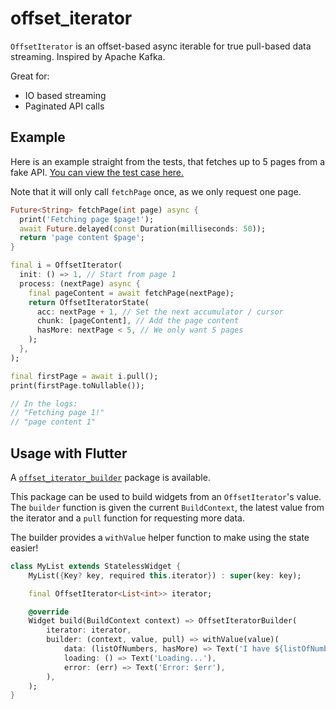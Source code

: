 # offset_iterator

`OffsetIterator` is an offset-based async iterable for true pull-based data
streaming. Inspired by Apache Kafka.

Great for:

- IO based streaming
- Paginated API calls

## Example

Here is an example straight from the tests, that fetches up to 5 pages from a fake API.
[You can view the test case here.](https://github.com/tim-smart/offset_iterator/blob/main/packages/offset_iterator/test/offset_iterator_test.dart#L11)

Note that it will only call `fetchPage` once, as we only request one page.

```dart
Future<String> fetchPage(int page) async {
  print('Fetching page $page!');
  await Future.delayed(const Duration(milliseconds: 50));
  return 'page content $page';
}

final i = OffsetIterator(
  init: () => 1, // Start from page 1
  process: (nextPage) async {
    final pageContent = await fetchPage(nextPage);
    return OffsetIteratorState(
      acc: nextPage + 1, // Set the next accumulator / cursor
      chunk: [pageContent], // Add the page content
      hasMore: nextPage < 5, // We only want 5 pages
    );
  },
);

final firstPage = await i.pull();
print(firstPage.toNullable());

// In the logs:
// "Fetching page 1!"
// "page content 1"
```

## Usage with Flutter

A
[`offset_iterator_builder`](https://github.com/tim-smart/offset_iterator/tree/main/packages/offset_iterator_builder)
package is available.

This package can be used to build widgets from an `OffsetIterator`'s value. The
`builder` function is given the current `BuildContext`, the latest value from
the iterator and a `pull` function for requesting more data.

The builder provides a `withValue` helper function to make using the state easier!

```dart
class MyList extends StatelessWidget {
    MyList({Key? key, required this.iterator}) : super(key: key);

    final OffsetIterator<List<int>> iterator;

    @override
    Widget build(BuildContext context) => OffsetIteratorBuilder(
        iterator: iterator,
        builder: (context, value, pull) => withValue(value)(
            data: (listOfNumbers, hasMore) => Text('I have ${listOfNumbers.length} numbers!'),
            loading: () => Text('Loading...'),
            error: (err) => Text('Error: $err'),
        ),
    );
}
```
